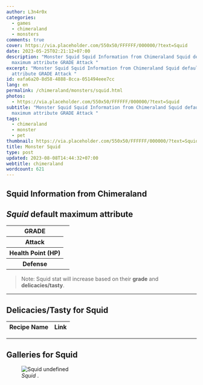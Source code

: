 ```yaml
---
author: L3n4r0x
categories:
  - games
  - chimeraland
  - monsters
comments: true
cover: https://via.placeholder.com/550x50/FFFFFF/000000/?text=Squid
date: 2023-05-25T02:21:12+07:00
description: "Monster Squid Squid Information from Chimeraland Squid default
  maximum attribute GRADE Attack "
excerpt: "Monster Squid Squid Information from Chimeraland Squid default maximum
  attribute GRADE Attack "
id: eafa6a20-8d58-4888-8cca-051494eee7cc
lang: en
permalink: /chimeraland/monsters/squid.html
photos:
  - https://via.placeholder.com/550x50/FFFFFF/000000/?text=Squid
subtitle: "Monster Squid Squid Information from Chimeraland Squid default
  maximum attribute GRADE Attack "
tags:
  - chimeraland
  - monster
  - pet
thumbnail: https://via.placeholder.com/550x50/FFFFFF/000000/?text=Squid
title: Monster Squid
type: post
updated: 2023-08-08T14:44:32+07:00
webtitle: chimeraland
wordcount: 621
---
```


<link
  rel="stylesheet"
  href="https://rawcdn.githack.com/dimaslanjaka/Web-Manajemen/870a349/css/bootstrap-5-3-0-alpha3-wrapper.css"
/>
<section id="bootstrap-wrapper">
  <div data-bs-theme="dark">
    <h2>Squid Information from Chimeraland</h2>
    <h2 id="attribute"><i>Squid</i> default maximum attribute</h2>
    <div class="row">
      <div class="col mb-2">
        <div class="card">
          <div class="card-body">
            <table>
              <tr>
                <th>GRADE</th>
                <td><br /></td>
              </tr>
              <tr>
                <th>Attack</th>
                <td></td>
              </tr>
              <tr>
                <th>Health Point (HP)</th>
                <td></td>
              </tr>
              <tr>
                <th>Defense</th>
                <td></td>
              </tr>
            </table>
          </div>
        </div>
      </div>
    </div>
    <blockquote class="bd-callout bd-callout-warning">
      Note: Squid stat will increase based on their <b>grade</b> and
      <b>delicacies/tasty</b>.
    </blockquote>
    <hr />
    <h2 id="delicacies">Delicacies/Tasty for Squid</h2>
    <div class="card">
      <div class="card-body">
        <div class="table-responsive">
          <table class="table table-striped">
            <thead>
              <tr>
                <th>Recipe Name</th>
                <th>Link</th>
              </tr>
            </thead>
            <tbody></tbody>
          </table>
        </div>
      </div>
    </div>
    <hr />
    <div id="gallery">
      <h2>Galleries for Squid</h2>
      <div class="row">
        <div class="col-lg-6 col-12">
          <figure>
            <img
              src="https://www.webmanajemen.com/undefined"
              alt="Squid undefined"
            />
            <figcaption style="word-wrap: break-word">
              <i>Squid</i> .
            </figcaption>
          </figure>
        </div>
      </div>
    </div>
  </div>
</section>